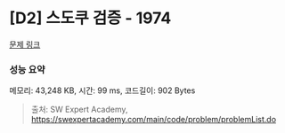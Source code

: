 # [D2] 스도쿠 검증 - 1974 

[문제 링크](https://swexpertacademy.com/main/code/problem/problemDetail.do?contestProbId=AV5Psz16AYEDFAUq) 

### 성능 요약

메모리: 43,248 KB, 시간: 99 ms, 코드길이: 902 Bytes



> 출처: SW Expert Academy, https://swexpertacademy.com/main/code/problem/problemList.do